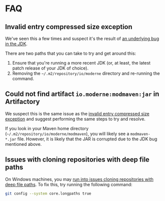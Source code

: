 # FAQ

## Invalid entry compressed size exception

We've seen this a few times and suspect it's the result of [an underlying bug in the JDK](https://bugs.openjdk.org/browse/JDK-8244053).

There are two paths that you can take to try and get around this:

1. Ensure that you're running a more recent JDK (or, at least, the latest patch release of your JDK of choice).
2. Removing the `~/.m2/repository/io/moderne` directory and re-running the command.

## Could not find artifact `io.moderne:modmaven:jar` in Artifactory

We suspect this is the same issue as the [invalid entry compressed size exception](#invalid-entry-compressed-size-exception) and suggest performing the same steps to try and resolve.

If you look in your Maven home directory (`~/.m2/repository/io/moderne/modmaven`), you will likely see a `modmaven-*.jar` file. However, it is likely that the JAR is corrupted due to the JDK bug mentioned above.

## Issues with cloning repositories with deep file paths

On Windows machines, you may [run into issues cloning repositories with deep file paths](https://gist.github.com/leodutra/a25bc1f51e8779943df0a95d5a4839d1). To fix this, try running the following command:

```bash
git config --system core.longpaths true
```